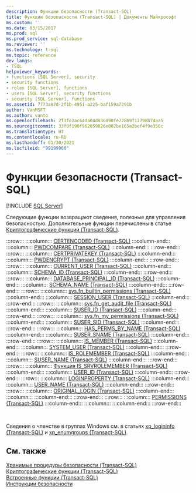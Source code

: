 ```yaml
---
description: Функции безопасности (Transact-SQL)
title: Функции безопасности (Transact-SQL) | Документы Майкрософт
ms.custom: ''
ms.date: 03/15/2017
ms.prod: sql
ms.prod_service: sql-database
ms.reviewer: ''
ms.technology: t-sql
ms.topic: reference
dev_langs:
- TSQL
helpviewer_keywords:
- functions [SQL Server], security
- security functions
- roles [SQL Server], functions
- users [SQL Server], security functions
- security [SQL Server], functions
ms.assetid: 7773a87d-2f1b-4951-a225-baf159a7291b
author: VanMSFT
ms.author: vanto
ms.openlocfilehash: 2f3fe2ac64da04d836090fe72869f12798b74aa5
ms.sourcegitcommit: 33f0f190f962059826e002be165a2bef4f9e350c
ms.translationtype: HT
ms.contentlocale: ru-RU
ms.lasthandoff: 01/30/2021
ms.locfileid: "99199960"
---
```

# <a name="security-functions-transact-sql"></a>Функции безопасности (Transact-SQL)
[!INCLUDE [SQL Server](../../includes/applies-to-version/sqlserver.md)]

  Следующие функции возвращают сведения, полезные для управления безопасностью. Дополнительные функции перечислены в статье [Криптографические функции (Transact-SQL)](../../t-sql/functions/cryptographic-functions-transact-sql.md).  
  
:::row:::
    :::column:::
        [CERTENCODED (Transact-SQL)](../../t-sql/functions/certencoded-transact-sql.md)
    :::column-end:::
    :::column:::
        [PWDCOMPARE (Transact-SQL)](../../t-sql/functions/pwdcompare-transact-sql.md)
    :::column-end:::
:::row-end:::
:::row:::
    :::column:::
        [CERTPRIVATEKEY (Transact-SQL)](../../t-sql/functions/certprivatekey-transact-sql.md)
    :::column-end:::
    :::column:::
        [PWDENCRYPT (Transact-SQL)](../../t-sql/functions/pwdencrypt-transact-sql.md)
    :::column-end:::
:::row-end:::
:::row:::
    :::column:::
        [CURRENT_USER (Transact-SQL)](../../t-sql/functions/current-user-transact-sql.md)
    :::column-end:::
    :::column:::
        [SCHEMA_ID (Transact-SQL)](../../t-sql/functions/schema-id-transact-sql.md)
    :::column-end:::
:::row-end:::
:::row:::
    :::column:::
        [DATABASE_PRINCIPAL_ID (Transact-SQL)](../../t-sql/functions/database-principal-id-transact-sql.md)
    :::column-end:::
    :::column:::
        [SCHEMA_NAME (Transact-SQL)](../../t-sql/functions/schema-name-transact-sql.md)
    :::column-end:::
:::row-end:::
:::row:::
    :::column:::
        [sys.fn_builtin_permissions (Transact-SQL)](../../relational-databases/system-functions/sys-fn-builtin-permissions-transact-sql.md)
    :::column-end:::
    :::column:::
        [SESSION_USER (Transact-SQL)](../../t-sql/functions/session-user-transact-sql.md)
    :::column-end:::
:::row-end:::
:::row:::
    :::column:::
        [sys.fn_get_audit_file (Transact-SQL)](../../relational-databases/system-functions/sys-fn-get-audit-file-transact-sql.md)
    :::column-end:::
    :::column:::
        [SUSER_ID (Transact-SQL)](../../t-sql/functions/suser-id-transact-sql.md)
    :::column-end:::
:::row-end:::
:::row:::
    :::column:::
        [sys.fn_my_permissions (Transact-SQL)](../../relational-databases/system-functions/sys-fn-my-permissions-transact-sql.md)
    :::column-end:::
    :::column:::
        [SUSER_SID (Transact-SQL)](../../t-sql/functions/suser-sid-transact-sql.md)
    :::column-end:::
:::row-end:::
:::row:::
    :::column:::
        [HAS_PERMS_BY_NAME (Transact-SQL)](../../t-sql/functions/has-perms-by-name-transact-sql.md)
    :::column-end:::
    :::column:::
        [SUSER_SNAME (Transact-SQL)](../../t-sql/functions/suser-sname-transact-sql.md)
    :::column-end:::
:::row-end:::
:::row:::
    :::column:::
        [IS_MEMBER &#40;Transact-SQL&#41;](../../t-sql/functions/is-member-transact-sql.md)
    :::column-end:::
    :::column:::
        [SYSTEM_USER (Transact-SQL)](../../t-sql/functions/system-user-transact-sql.md)
    :::column-end:::
:::row-end:::
:::row:::
    :::column:::
        [IS_ROLEMEMBER (Transact-SQL)](../../t-sql/functions/is-rolemember-transact-sql.md)
    :::column-end:::
    :::column:::
        [SUSER_NAME (Transact-SQL)](../../t-sql/functions/suser-name-transact-sql.md)
    :::column-end:::
:::row-end:::
:::row:::
    :::column:::
        [Функция IS_SRVROLEMEMBER (Transact-SQL)](../../t-sql/functions/is-srvrolemember-transact-sql.md)
    :::column-end:::
    :::column:::
        [USER_ID (Transact-SQL)](../../t-sql/functions/user-id-transact-sql.md)
    :::column-end:::
:::row-end:::
:::row:::
    :::column:::
        [LOGINPROPERTY (Transact-SQL)](../../t-sql/functions/loginproperty-transact-sql.md)
    :::column-end:::
    :::column:::
        [USER_NAME (Transact-SQL)](../../t-sql/functions/user-name-transact-sql.md)
    :::column-end:::
:::row-end:::
:::row:::
    :::column:::
        [ORIGINAL_LOGIN (Transact-SQL)](../../t-sql/functions/original-login-transact-sql.md)
    :::column-end:::
    :::column:::
    :::column-end:::
:::row-end:::
:::row:::
    :::column:::
        [PERMISSIONS (Transact-SQL)](../../t-sql/functions/permissions-transact-sql.md)
    :::column-end:::
    :::column:::
    :::column-end:::
:::row-end:::

&nbsp;
  
 Сведения о членстве в группах Windows см. в статьях [xp_logininfo (Transact-SQL)](../../relational-databases/system-stored-procedures/xp-logininfo-transact-sql.md) и [xp_enumgroups (Transact-SQL)](../../relational-databases/system-stored-procedures/xp-enumgroups-transact-sql.md).  
  
## <a name="see-also"></a>См. также  
 [Хранимые процедуры безопасности (Transact-SQL)](../../relational-databases/system-stored-procedures/security-stored-procedures-transact-sql.md)   
 [Криптографические функции (Transact-SQL)](../../t-sql/functions/cryptographic-functions-transact-sql.md)   
 [Встроенные функции (Transact-SQL)](~/t-sql/functions/functions.md)   
 [Инструкции безопасности](../statements/permissions-grant-deny-revoke-azure-sql-data-warehouse-parallel-data-warehouse.md)  
  
